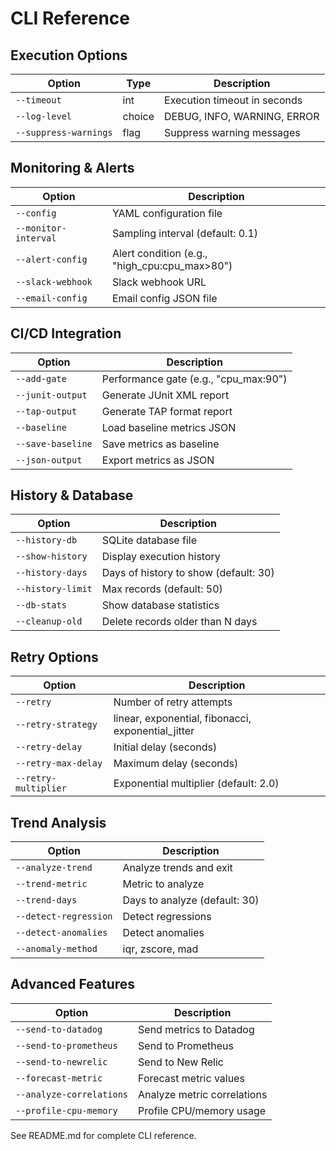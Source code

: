 # CLI Reference

## Execution Options

| Option | Type | Description |
|--------|------|-------------|
| `--timeout` | int | Execution timeout in seconds |
| `--log-level` | choice | DEBUG, INFO, WARNING, ERROR |
| `--suppress-warnings` | flag | Suppress warning messages |

## Monitoring & Alerts

| Option | Description |
|--------|-------------|
| `--config` | YAML configuration file |
| `--monitor-interval` | Sampling interval (default: 0.1) |
| `--alert-config` | Alert condition (e.g., "high_cpu:cpu_max>80") |
| `--slack-webhook` | Slack webhook URL |
| `--email-config` | Email config JSON file |

## CI/CD Integration

| Option | Description |
|--------|-------------|
| `--add-gate` | Performance gate (e.g., "cpu_max:90") |
| `--junit-output` | Generate JUnit XML report |
| `--tap-output` | Generate TAP format report |
| `--baseline` | Load baseline metrics JSON |
| `--save-baseline` | Save metrics as baseline |
| `--json-output` | Export metrics as JSON |

## History & Database

| Option | Description |
|--------|-------------|
| `--history-db` | SQLite database file |
| `--show-history` | Display execution history |
| `--history-days` | Days of history to show (default: 30) |
| `--history-limit` | Max records (default: 50) |
| `--db-stats` | Show database statistics |
| `--cleanup-old` | Delete records older than N days |

## Retry Options

| Option | Description |
|--------|-------------|
| `--retry` | Number of retry attempts |
| `--retry-strategy` | linear, exponential, fibonacci, exponential_jitter |
| `--retry-delay` | Initial delay (seconds) |
| `--retry-max-delay` | Maximum delay (seconds) |
| `--retry-multiplier` | Exponential multiplier (default: 2.0) |

## Trend Analysis

| Option | Description |
|--------|-------------|
| `--analyze-trend` | Analyze trends and exit |
| `--trend-metric` | Metric to analyze |
| `--trend-days` | Days to analyze (default: 30) |
| `--detect-regression` | Detect regressions |
| `--detect-anomalies` | Detect anomalies |
| `--anomaly-method` | iqr, zscore, mad |

## Advanced Features

| Option | Description |
|--------|-------------|
| `--send-to-datadog` | Send metrics to Datadog |
| `--send-to-prometheus` | Send to Prometheus |
| `--send-to-newrelic` | Send to New Relic |
| `--forecast-metric` | Forecast metric values |
| `--analyze-correlations` | Analyze metric correlations |
| `--profile-cpu-memory` | Profile CPU/memory usage |

See README.md for complete CLI reference.
